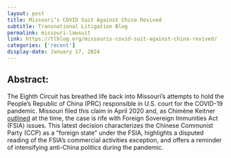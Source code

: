 ```yaml
---
layout: post
title: Missouri’s COVID Suit Against China Revived
subtitle: Transnational Litigation Blog
permalink: missouri-lawsuit
link: https://tlblog.org/missouris-covid-suit-against-china-revived/
categories: ['recent']
display-date: January 17, 2024
---
```


<h2>Abstract:</h2>
The Eighth Circuit has breathed life back into Missouri’s attempts to hold the People’s Republic of China (PRC) responsible in U.S. court for the COVID-19 pandemic. Missouri filed this claim in April 2020 and, as Chimène Keitner <a href="https://www.justsecurity.org/69817/missouris-lawsuit-doesnt-abrogate-chinas-sovereign-immunity/">outlined</a> at the time, the case is rife with Foreign Sovereign Immunities Act (FSIA) issues. This latest decision characterizes the Chinese Communist Party (CCP) as a “foreign state” under the FSIA, highlights a disputed reading of the FSIA’s commercial activities exception, and offers a reminder of intensifying anti-China politics during the pandemic.
